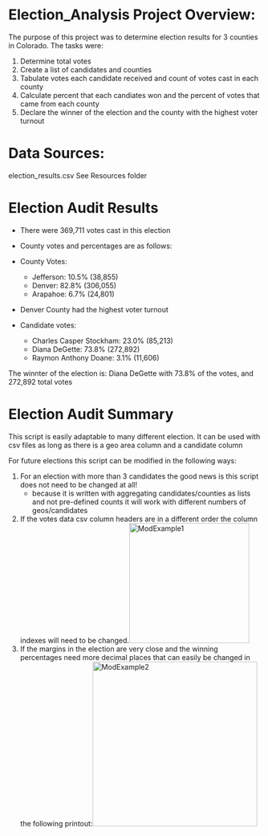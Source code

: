 # Election_Analysis Project Overview:

The purpose of this project was to determine election results for 3 counties in Colorado. The tasks were:
1. Determine total votes
2. Create a list of candidates and counties
3. Tabulate votes each candidate received and count of votes cast in each county
5. Calculate percent that each candiates won and the percent of votes that came from each county
6. Declare the winner of the election and the county with the highest voter turnout

# Data Sources:
election_results.csv
See Resources folder


# Election Audit Results
* There were 369,711 votes cast in this election
* County votes and percentages are as follows:
* County Votes:
    * Jefferson: 10.5% (38,855)
    * Denver: 82.8% (306,055)
    * Arapahoe: 6.7% (24,801)
* Denver County had the highest voter turnout


* Candidate votes:
    * Charles Casper Stockham: 23.0% (85,213)
    * Diana DeGette: 73.8% (272,892)
    * Raymon Anthony Doane: 3.1% (11,606)

The winnter of the election is:
Diana DeGette with 73.8% of the votes, and 272,892 total votes

# Election Audit Summary
This script is easily adaptable to many different election. It can be used with csv files as long as there is a geo area column and a candidate column

For future elections this script can be modified in the following ways:
1. For an election with more than 3 candidates the good news is this script does not need to be changed at all!
    * because it is written with aggregating candidates/counties as lists and not pre-defined counts it will work with different numbers of geos/candidates
3. If the votes data csv column headers are in a different order the column indexes will need to be changed.<img width="239" alt="ModExample1" src="https://user-images.githubusercontent.com/95047485/148663490-247b163b-8f0f-4821-9b5f-86b869735c58.PNG">
4. If the margins in the election are very close and the winning percentages need more decimal places that can easily be changed in the following printout:<img width="328" alt="ModExample2" src="https://user-images.githubusercontent.com/95047485/148663514-94c2affa-ba35-4631-96fe-8f60e1ebf592.PNG">



